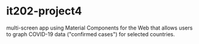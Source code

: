 # it202-project4
 multi-screen app using Material Components for the Web that allows users to graph COVID-19 data ("confirmed cases") for selected countries.
